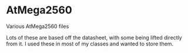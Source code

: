 # AtMega2560
Various AtMega2560 files

Lots of these are based off the datasheet, with some being lifted directly from it. I used these in most of my classes and wanted to store them.
